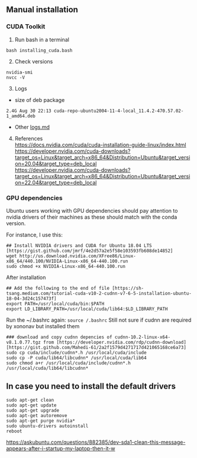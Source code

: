 ## Manual installation

### CUDA Toolkit
1. Run bash in a terminal 

```
bash installing_cuda.bash
```

2. Check versions
```
nvidia-smi
nvcc -V
```

3. Logs
* size of deb package
```
2.4G Aug 30 22:13 cuda-repo-ubuntu2004-11-4-local_11.4.2-470.57.02-1_amd64.deb
```
* Other [logs.md](logs.md)


4. References  
https://docs.nvidia.com/cuda/cuda-installation-guide-linux/index.html  
https://developer.nvidia.com/cuda-downloads?target_os=Linux&target_arch=x86_64&Distribution=Ubuntu&target_version=20.04&target_type=deb_local    
https://developer.nvidia.com/cuda-downloads?target_os=Linux&target_arch=x86_64&Distribution=Ubuntu&target_version=22.04&target_type=deb_local   


### GPU dependencies 
Ubuntu users working with GPU dependencies should pay attention to nvidia drivers of their machines as these should match with the conda version. 

For instance, I use this:
```
## Install NVIDIA drivers and CUDA for Ubuntu 18.04 LTS  [https://gist.github.com/jmrf/4e2d57a2e5f58e103593fb608de14852]
wget http://us.download.nvidia.com/XFree86/Linux-x86_64/440.100/NVIDIA-Linux-x86_64-440.100.run
sudo chmod +x NVIDIA-Linux-x86_64-440.100.run
```


After installation
```
## Add the following to the end of file [https://sh-tsang.medium.com/tutorial-cuda-v10-2-cudnn-v7-6-5-installation-ubuntu-18-04-3d24c157473f] 
export PATH=/usr/local/cuda/bin:$PATH  
export LD_LIBRARY_PATH=/usr/local/cuda/lib64:$LD_LIBRARY_PATH
```

Run the ~/.bashrc again: `source /.bashrc`
Still not sure if cudnn are required by xononav but installed them


```
### download and copy cudnn depencies of cudnn-10.2-linux-x64-v8.1.0.77.tgz from [https://developer.nvidia.com/rdp/cudnn-download] [https://gist.github.com/Mahedi-61/2a2f1579d4271717d421065168ce6a73]
sudo cp cuda/include/cudnn*.h /usr/local/cuda/include 
sudo cp -P cuda/lib64/libcudnn* /usr/local/cuda/lib64 
sudo chmod a+r /usr/local/cuda/include/cudnn*.h /usr/local/cuda/lib64/libcudnn*
```


## In case you need to install the  default drivers
```
sudo apt-get clean
sudo apt-get update
sudo apt-get upgrade
sudo apt-get autoremove
sudo apt-get purge nvidia*
sudo ubuntu-drivers autoinstall
reboot
```

https://askubuntu.com/questions/882385/dev-sda1-clean-this-message-appears-after-i-startup-my-laptop-then-it-w




